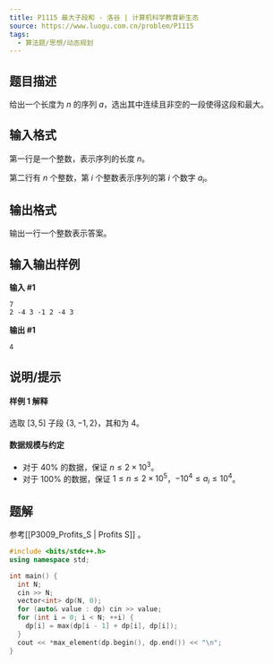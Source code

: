 ```yaml
---
title: P1115 最大子段和 - 洛谷 | 计算机科学教育新生态
source: https://www.luogu.com.cn/problem/P1115
tags:
  - 算法题/思想/动态规划
---
```


## 题目描述

给出一个长度为 $n$ 的序列 $a$，选出其中连续且非空的一段使得这段和最大。

## 输入格式

第一行是一个整数，表示序列的长度 $n$。

第二行有 $n$ 个整数，第 $i$ 个整数表示序列的第 $i$ 个数字 $a_i$。

## 输出格式

输出一行一个整数表示答案。

## 输入输出样例

**输入 #1**

```
7
2 -4 3 -1 2 -4 3
```

**输出 #1**

```
4
```

## 说明/提示

#### 样例 1 解释

选取 $[3, 5]$ 子段 $\{3, -1, 2\}$，其和为 $4$。

#### 数据规模与约定

- 对于 $40\%$ 的数据，保证 $n \leq 2 \times 10^3$。
- 对于 $100\%$ 的数据，保证 $1 \leq n \leq 2 \times 10^5$，$-10^4 \leq a_i \leq 10^4$。

## 题解
参考[[P3009_Profits_S | Profits S]] 。

```cpp
#include <bits/stdc++.h>
using namespace std;

int main() {
  int N;
  cin >> N;
  vector<int> dp(N, 0);
  for (auto& value : dp) cin >> value;
  for (int i = 0; i < N; ++i) {
    dp[i] = max(dp[i - 1] + dp[i], dp[i]);
  }
  cout << *max_element(dp.begin(), dp.end()) << "\n";
}
```

